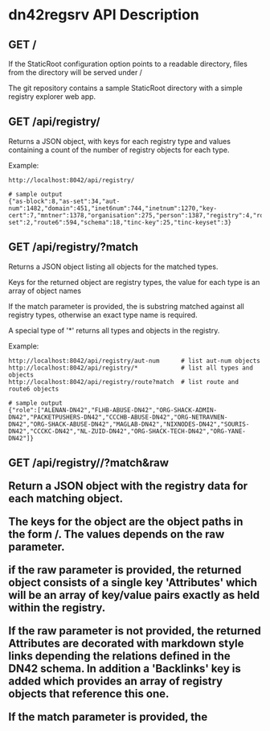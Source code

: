 # dn42regsrv API Description

## GET /<file>

If the StaticRoot configuration option points to a readable directory, files from
the directory will be served under /

The git repository contains a sample StaticRoot directory with a simple registry
explorer web app.

## GET /api/registry/

Returns a JSON object, with keys for each registry type and values containing a count
of the number of registry objects for each type.

Example:
```
http://localhost:8042/api/registry/

# sample output
{"as-block":8,"as-set":34,"aut-num":1482,"domain":451,"inet6num":744,"inetnum":1270,"key-cert":7,"mntner":1378,"organisation":275,"person":1387,"registry":4,"role":14,"route":886,"route-set":2,"route6":594,"schema":18,"tinc-key":25,"tinc-keyset":3}
```


## GET /api/registry/<type>?match

Returns a JSON object listing all objects for the matched types.

Keys for the returned object are registry types, the value for each type is an
array of object names

If the match parameter is provided, the <type> is substring matched against
all registry types, otherwise an exact type name is required.

A special type of '*' returns all types and objects in the registry.

Example:
```
http://localhost:8042/api/registry/aut-num      # list aut-num objects
http://localhost:8042/api/registry/*            # list all types and objects
http://localhost:8042/api/registry/route?match  # list route and route6 objects

# sample output
{"role":["ALENAN-DN42","FLHB-ABUSE-DN42","ORG-SHACK-ADMIN-DN42","PACKETPUSHERS-DN42","CCCHB-ABUSE-DN42","ORG-NETRAVNEN-DN42","ORG-SHACK-ABUSE-DN42","MAGLAB-DN42","NIXNODES-DN42","SOURIS-DN42","CCCKC-DN42","NL-ZUID-DN42","ORG-SHACK-TECH-DN42","ORG-YANE-DN42"]}

```

## GET /api/registry/<type>/<object>?match&raw

Return a JSON object with the registry data for each matching object.

The keys for the object are the object paths in the form <type>/<object name>. The values depends on the raw parameter.

if the raw parameter is provided, the returned object consists of a single key 'Attributes'
which will be an array of key/value pairs exactly as held within the registry.

If the raw parameter is not provided, the returned Attributes are decorated with markdown
style links depending the relations defined in the DN42 schema. In addition a
'Backlinks' key is added which provides an array of registry objects that
reference this one.

If the match parameter is provided, the <object> is substring matched against all
objects in the <type>. Matching is case insensitive.

If the match parameter is not provided, an exact, case sensitive object name is required.

A special object of '*' returns all objects in the type

Example:
```
http://localhost:8042/api/registry/domain/burble.dn42?raw # return object in raw format
http://localhost:8042/api/registry/mntner/BURBLE-MNT      # return object in decorated format
http://localhost:8042/api/registry/aut-num/2601?match     # return all aut-num objects matching 2601
http://localhost:8042/api/registry/schema/*               # return all schema objects

# sample output (raw)
{"domain/burble.dn42":[["domain","burble.dn42"],["descr","burble.dn42 https://dn42.burble.com/"],["admin-c","BURBLE-DN42"],["tech-c","BURBLE-DN42"],["mnt-by","BURBLE-MNT"],["nserver","ns1.burble.dn42 172.20.129.161"],["nserver","ns1.burble.dn42 fd42:4242:2601:ac53::1"],["ds-rdata","61857 13 2 bd35e3efe3325d2029fb652e01604a48b677cc2f44226eeabee54b456c67680c"],["source","DN42"]]}

# sample output (decorated)
{"mntner/BURBLE-MNT":{"Attributes":[["mntner","BURBLE-MNT"],["descr","burble.dn42 https://dn42.burble.com/"],["admin-c","[BURBLE-DN42](person/BURBLE-DN42)"],["tech-c","[BURBLE-DN42](person/BURBLE-DN42)"],["auth","pgp-fingerprint 1C08F282095CCDA432AECC657B9FE8780CFB6593"],["mnt-by","[BURBLE-MNT](mntner/BURBLE-MNT)"],["source","[DN42](registry/DN42)"]],"Backlinks":["as-set/AS4242422601:AS-DOWNSTREAM","as-set/AS4242422601:AS-TRANSIT","inetnum/172.20.129.160_27","person/BURBLE-DN42","route/172.20.129.160_27","inet6num/fd42:4242:2601::_48","mntner/BURBLE-MNT","aut-num/AS4242422601","aut-num/AS4242422602","route6/fd42:4242:2601::_48","domain/collector.dn42","domain/burble.dn42"]}}

```

